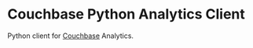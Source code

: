# Couchbase Python Analytics Client
Python client for [Couchbase](https://couchbase.com) Analytics.
